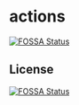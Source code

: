 # actions
[![FOSSA Status](https://app.fossa.io/api/projects/git%2Bgithub.com%2F2n2b1%2Factions.svg?type=shield)](https://app.fossa.io/projects/git%2Bgithub.com%2F2n2b1%2Factions?ref=badge_shield)



## License
[![FOSSA Status](https://app.fossa.io/api/projects/git%2Bgithub.com%2F2n2b1%2Factions.svg?type=large)](https://app.fossa.io/projects/git%2Bgithub.com%2F2n2b1%2Factions?ref=badge_large)